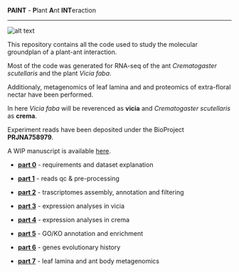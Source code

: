 
**PAINT** - **P**lant **A**nt **INT**eraction


---


![alt text](https://live.staticflickr.com/65535/49577967752_47f87a76bd_b.jpg)


This repository contains all the code used to study the molecular groundplan of a plant-ant interaction.


Most of the code was generated for RNA-seq of the ant _Crematogaster scutellaris_ and the plant _Vicia faba_.


Additionaly, metagenomics of leaf lamina and and proteomics of extra-floral nectar have been performed.


In here _Vicia faba_ will be reverenced as **vicia** and _Crematogaster scutellaris_ as **crema**.


Experiment reads have been deposited under the BioProject **PRJNA758979**.


A WIP manuscript is available [here](https://docs.google.com/document/d/1bPlYGwkswf-VBD2lAnfqwFXU0Pm_4UYIW2xuc6ijjYE/edit?usp=sharing).


- [**part 0**](https://github.com/for-giobbe/PAINT/blob/main/markdowns/part_0.md) - requirements and dataset explanation

- [**part 1**](https://github.com/for-giobbe/PAINT/blob/main/markdowns/part_1.md) - reads qc & pre-processing

- [**part 2**](https://github.com/for-giobbe/PAINT/blob/main/markdowns/part_2.md) - trascriptomes assembly, annotation and filtering

- [**part 3**](https://github.com/for-giobbe/PAINT/blob/main/markdowns/part_3.md) - expression analyses in vicia

- [**part 4**](https://github.com/for-giobbe/PAINT/blob/main/markdowns/part_4.md) - expression analyses in crema

- [**part 5**](https://github.com/for-giobbe/PAINT/blob/main/markdowns/part_5.md) - GO/KO annotation and enrichment

- [**part 6**](https://github.com/for-giobbe/PAINT/blob/main/markdowns/part_6.md) - genes evolutionary history

- [**part 7**](https://github.com/for-giobbe/PAINT/blob/main/markdowns/part_7.md) - leaf lamina and ant body metagenomics
